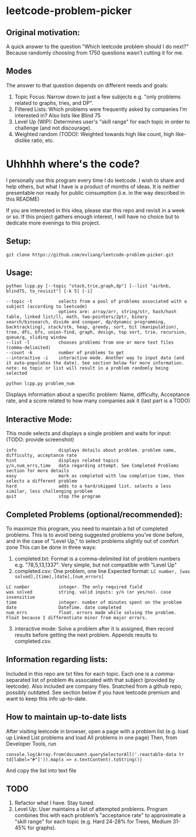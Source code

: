 # leetcode-problem-picker

## Original motivation:
A quick answer to the question "Which leetcode problem should I do next?" Because randomly choosing from 1750 questions wasn’t cutting it for me.

## Modes
The answer to that question depends on different needs and goals:
1. Topic Focus: Narrow down to just a few subjects e.g. "only problems related to graphs, tries, and DP".
2. Filtered Lists: Which problems were frequently asked by companies I’m interested in? Also lists like Blind 75
3. Level Up (WIP): Determines user's "skill range" for each topic in order to challenge (and not discourage).
4. Weighted random (TODO): Weighted towards high like count, high like-dislike ratio, etc.

# Uhhhhh where's the code?
I personally use this program every time I do leetcode. I wish to share and help others, but what I have is a product of months of ideas. It is neither presentable nor ready for public consumption (i.e. in the way described in this README)

If you are interested in this idea, please star this repo and revisit in a week or so. If this project gathers enough interest, I will have no choice but to dedicate more evenings to this project.

## Setup:
```git clone https://github.com/evliang/leetcode-problem-picker.git```

## Usage:
```python lcpp.py [--topic "stack,trie,graph,dp"] [--list "airbnb, blind75, to_revisit"] [-k 5] [-i]```

```
--topic -t          selects from a pool of problems associated with a subject (according to leetcode)
                    options are: array/arr, string/str, hash/hash table, linked list/ll, math, two-pointers/2ptr, binary search/binsearch, divide and conquer, dp/dynamic programming, backtrack(ing), stack/stk, heap, greedy, sort, bit (manipulation), tree, dfs, bfs, union-find, graph, design, top sort, trie, recursion, queue/q, sliding window
--list -l           chooses problems from one or more text files (comma-delimited)
--count -k          number of problems to get
--interactive -i    interactive mode. Another way to input data (and it auto-populates the date). See section below for more information.
note: no topic or list will result in a problem randomly being selected
```

```python lcpp.py problem_num```

Displays information about a specific problem: Name, difficulty, Acceptance rate, and a score related to how many companies ask it (last part is a TODO)

## Interactive Mode:
This mode selects and displays a single problem and waits for input:
(TODO: provide screenshot)

```
info                displays details about problem. problem name, difficulty, acceptance rate
hint                displays related topics
y/n,num_errs,time   data regarding attempt. See Completed Problems section for more details
easy                mark as completed with low completion time, then selects a different problem
hard                adds to a hard/skipped list. selects a less similar, less challenging problem
quit                stop the program
```

## Completed Problems (optional/recommended):
To maximize this program, you need to maintain a list of completed problems. This is to avoid being suggested problems you’ve done before, and in the case of "Level Up," to select problems slightly out of comfort zone
This can be done in three ways:
1. completed.txt: Format is a comma-delimited list of problem numbers e.g. "78,5,13,1337". Very simple, but not compatible with "Level Up"
2. completed.csv: One problem, one line
Expected format: ```LC number, [was solved],[time],[date],[num_errors]```
```
LC number           integer. The only required field
was solved          string. valid inputs: y/n (or yes/no). case insensitive
time                integer. number of minutes spent on the problem
date                DateTime. date completed
num_errs            float. errors made while solving the problem. Float because I differentiate minor from major errors.
```
3. interactive mode: Solve a problem after it is assigned, then record results before getting the next problem. Appends results to completed.csv.

## Information regarding lists:
Included in this repo are txt files for each topic. Each one is a comma-separated list of problem #s associated with that subject (provided by leetcode).
Also included are company files. Snatched from a github repo, possibly outdated. See section below if you have leetcode premium and want to keep this info up-to-date.

## How to maintain up-to-date lists
After visiting leetcode in browser, open a page with a problem list (e.g. load up Linked List problems and load All problems in one page)
Then, from Developer Tools, run

```console.log(Array.from(document.querySelectorAll('.reactable-data tr td[label="#"]')).map(x => x.textContent).toString())```

And copy the list into text file

## TODO

1. Refactor what I have. Stay tuned.
2. Level Up: User maintains a list of attempted problems. Program combines this with each problem’s "acceptance rate" to approximate a "skill range" for each topic (e.g. Hard 24-28% for Trees, Medium 31-45% for graphs).